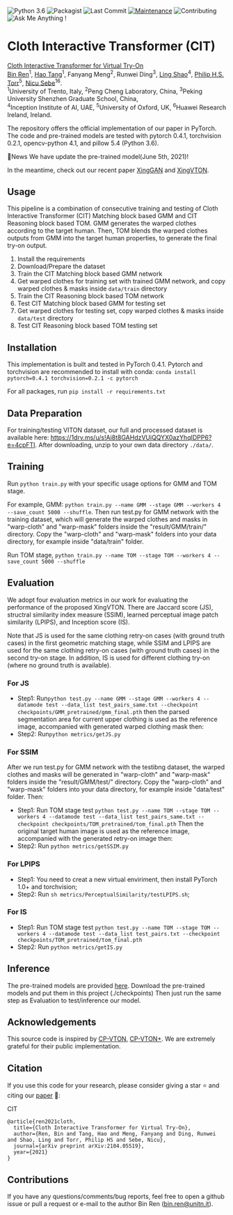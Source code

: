 ![Python 3.6](https://img.shields.io/badge/python-3.6.9-green.svg)
![Packagist](https://img.shields.io/badge/Pytorch-0.4.1-red.svg)
![Last Commit](https://img.shields.io/github/last-commit/Amazingren/CIT)
[![Maintenance](https://img.shields.io/badge/Maintained%3F-yes-blue.svg)]((https://github.com/Amazingren/CIT/graphs/commit-activity))
![Contributing](https://img.shields.io/badge/contributions-welcome-brightgreen.svg?style=flat)
![Ask Me Anything !](https://img.shields.io/badge/Ask%20me-anything-1abc9c.svg)

# Cloth Interactive Transformer (CIT)

[Cloth Interactive Transformer for Virtual Try-On](https://arxiv.org/abs/2104.05519) <br> 
[Bin Ren](https://scholar.google.com/citations?user=Md9maLYAAAAJ&hl=en)<sup>1</sup>, [Hao Tang](http://disi.unitn.it/~hao.tang/)<sup>1</sup>, Fanyang Meng<sup>2</sup>, Runwei Ding<sup>3</sup>, [Ling Shao](https://scholar.google.com/citations?user=z84rLjoAAAAJ&hl=en)<sup>4</sup>, [Philip H.S. Torr](https://scholar.google.com/citations?user=kPxa2w0AAAAJ&hl=en)<sup>5</sup>, [Nicu Sebe](https://scholar.google.com/citations?user=stFCYOAAAAAJ&hl=en)<sup>16</sup>. <br> 
<sup>1</sup>University of Trento, Italy, 
<sup>2</sup>Peng Cheng Laboratory, China,
<sup>3</sup>Peking University Shenzhen Graduate School, China, <br>
<sup>4</sup>Inception Institute of AI, UAE,
<sup>5</sup>University of Oxford, UK,
<sup>6</sup>Huawei Research Ireland, Ireland.<br>

The repository offers the official implementation of our paper in PyTorch.
The code and pre-trained models are tested with pytorch 0.4.1, torchvision 0.2.1, opencv-python 4.1, and pillow 5.4 (Python 3.6).

:t-rex:News We have update the pre-trained model(June 5th, 2021)!

In the meantime, check out our recent paper [XingGAN](https://github.com/Ha0Tang/XingGAN) and [XingVTON](https://github.com/Ha0Tang/XingVTON).

## Usage
This pipeline is a combination of consecutive training and testing of Cloth Interactive Transformer (CIT) Matching block based GMM and CIT Reasoning block based TOM. GMM generates the warped clothes according to the target human. Then, TOM blends the warped clothes outputs from GMM into the target human properties, to generate the final try-on output.

1) Install the requirements
2) Download/Prepare the dataset
3) Train the CIT Matching block based GMM network
4) Get warped clothes for training set with trained GMM network, and copy warped clothes & masks inside `data/train` directory
5) Train the CIT Reasoning block based TOM network
6) Test CIT Matching block based GMM for testing set
7) Get warped clothes for testing set, copy warped clothes & masks inside `data/test` directory
8) Test CIT Reasoning block based TOM testing set

## Installation
This implementation is built and tested in PyTorch 0.4.1.
Pytorch and torchvision are recommended to install with conda: `conda install pytorch=0.4.1 torchvision=0.2.1 -c pytorch`

For all packages, run `pip install -r requirements.txt`

## Data Preparation
For training/testing VITON dataset, our full and processed dataset is available here: https://1drv.ms/u/s!Ai8t8GAHdzVUiQQYX0azYhqIDPP6?e=4cpFTI. After downloading, unzip to your own data directory `./data/`.

## Training
Run `python train.py` with your specific usage options for GMM and TOM stage.

For example, GMM: ```python train.py --name GMM --stage GMM --workers 4 --save_count 5000 --shuffle```.
Then run test.py for GMM network with the training dataset, which will generate the warped clothes and masks in "warp-cloth" and "warp-mask" folders inside the "result/GMM/train/" directory. 
Copy the "warp-cloth" and "warp-mask" folders into your data directory, for example inside "data/train" folder.

Run TOM stage, ```python train.py --name TOM --stage TOM --workers 4 --save_count 5000 --shuffle```

## Evaluation
We adopt four evaluation metrics in our work for evaluating the performance of the proposed XingVTON. There are Jaccard score (JS), structral similarity index measure (SSIM), learned perceptual image patch similarity (LPIPS), and Inception score (IS).

Note that JS is used for the same clothing retry-on cases (with ground truth cases) in the first geometric matching stage, while SSIM and LPIPS are used for the same clothing retry-on cases (with ground truth cases) in the second try-on stage. In addition, IS is used for different clothing try-on (where no ground truth is available).

### For JS 
- Step1: Run```python test.py --name GMM --stage GMM --workers 4 --datamode test --data_list test_pairs_same.txt --checkpoint checkpoints/GMM_pretrained/gmm_final.pth```
then the parsed segmentation area for current upper clothing is used as the reference image, accompanied with generated warped clothing mask then:
- Step2: Run```python metrics/getJS.py```

### For SSIM
After we run test.py for GMM network with the testibng dataset, the warped clothes and masks will be generated in "warp-cloth" and "warp-mask" folders inside the "result/GMM/test/" directory. Copy the "warp-cloth" and "warp-mask" folders into your data directory, for example inside "data/test" folder. Then:
- Step1: Run TOM stage test ```python test.py --name TOM --stage TOM --workers 4 --datamode test --data_list test_pairs_same.txt --checkpoint checkpoints/TOM_pretrained/tom_final.pth```
Then the original target human image is used as the reference image, accompanied with the generated retry-on image then:
- Step2: Run ```python metrics/getSSIM.py```

### For LPIPS
- Step1: You need to creat a new virtual enviriment, then install PyTorch 1.0+ and torchvision;
- Step2: Run ```sh metrics/PerceptualSimilarity/testLPIPS.sh```;

### For IS
- Step1: Run TOM stage test ```python test.py --name TOM --stage TOM --workers 4 --datamode test --data_list test_pairs.txt --checkpoint checkpoints/TOM_pretrained/tom_final.pth```
- Step2: Run ```python metrics/getIS.py```

## Inference
The pre-trained models are provided [here](https://drive.google.com/drive/folders/12SAalfaQ--osAIIEh-qE5TLOP_kJmIP8?usp=sharing). Download the pre-trained models and put them in this project (./checkpoints)
Then just run the same step as Evaluation to test/inference our model.

## Acknowledgements
This source code is inspired by [CP-VTON](https://github.com/sergeywong/cp-vton), [CP-VTON+](https://github.com/minar09/cp-vton-plus). We are extremely grateful for their public implementation.

## Citation
If you use this code for your research, please consider giving a star :star: and citing our [paper](https://arxiv.org/abs/2104.05519) :t-rex::

CIT
```
@article{ren2021cloth,
  title={Cloth Interactive Transformer for Virtual Try-On},
  author={Ren, Bin and Tang, Hao and Meng, Fanyang and Ding, Runwei and Shao, Ling and Torr, Philip HS and Sebe, Nicu},
  journal={arXiv preprint arXiv:2104.05519},
  year={2021}
}
```


## Contributions
If you have any questions/comments/bug reports, feel free to open a github issue or pull a request or e-mail to the author Bin Ren ([bin.ren@unitn.it](bin.ren@unitn.it)).